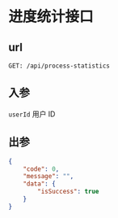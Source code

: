 # 进度统计接口

## url

```
GET: /api/process-statistics
```

## 入参

`userId`  用户 ID

## 出参

```json
{
    "code": 0,
    "message": "",
    "data": {
        "isSuccess": true
    }
}
```
